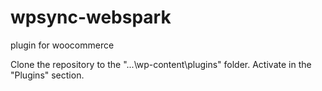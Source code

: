 # wpsync-webspark
plugin for woocommerce

Clone the repository to the "...\wp-content\plugins" folder.
Activate in the "Plugins" section.
